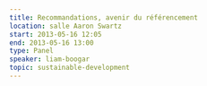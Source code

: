 ```yaml
---
title: Recommandations, avenir du référencement
location: salle Aaron Swartz
start: 2013-05-16 12:05
end: 2013-05-16 13:00
type: Panel
speaker: liam-boogar
topic: sustainable-development
---
```


